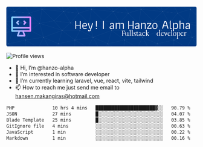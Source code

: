 ![Header](./github-header-image.png)

![Profile views](https://gpvc.arturio.dev/hanzo-alpha)

- 👋 Hi, I’m @hanzo-alpha
- 👀 I’m interested in software developer
- 🌱 I’m currently learning laravel, vue, react, vite, tailwind
- 📫 How to reach me just send me email to hansen.makangiras@hotmail.com 

<!---
hanzo-alpha/hanzo-alpha is a ✨ special ✨ repository because its `README.md` (this file) appears on your GitHub profile.
You can click the Preview link to take a look at your changes.
--->

<!--START_SECTION:waka-->

```text
PHP              10 hrs 4 mins   ██████████████████████▓░░   90.79 %
JSON             27 mins         █░░░░░░░░░░░░░░░░░░░░░░░░   04.07 %
Blade Template   25 mins         █░░░░░░░░░░░░░░░░░░░░░░░░   03.85 %
GitIgnore file   4 mins          ░░░░░░░░░░░░░░░░░░░░░░░░░   00.63 %
JavaScript       1 min           ░░░░░░░░░░░░░░░░░░░░░░░░░   00.22 %
Markdown         1 min           ░░░░░░░░░░░░░░░░░░░░░░░░░   00.16 %
```

<!--END_SECTION:waka-->

